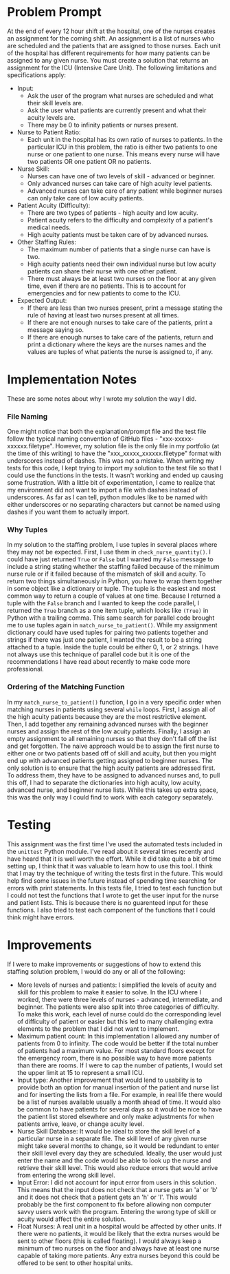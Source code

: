 # Problem Prompt 

At the end of every 12 hour shift at the hospital, one of the nurses creates an assignment for the coming shift. An assignment is a list of nurses who are scheduled and the patients that are assigned to those nurses. Each unit of the hospital has different requirements for how many patients can be assigned to any given nurse. You must create a solution that returns an assignment for the ICU (Intensive Care Unit). The following limitations and specifications apply:
- Input:
    - Ask the user of the program what nurses are scheduled and what their skill levels are.
    - Ask the user what patients are currently present and what their acuity levels are.
    - There may be 0 to infinity patients or nurses present.
- Nurse to Patient Ratio:
    - Each unit in the hospital has its own ratio of nurses to patients. In the particular ICU in this problem, the ratio is either two patients to one nurse or one patient to one nurse. This means every nurse will have two patients OR one patient OR no patients.
- Nurse Skill:
    - Nurses can have one of two levels of skill - advanced or beginner. 
    - Only advanced nurses can take care of high acuity level patients.
    - Advanced nurses can take care of any patient while beginner nurses can only take care of low acuity patients.
- Patient Acuity (Difficulty):
    - There are two types of patients - high acuity and low acuity.
    - Patient acuity refers to the difficulty and complexity of a patient's medical needs.
    - High acuity patients must be taken care of by advanced nurses.
- Other Staffing Rules:
    - The maximum number of patients that a single nurse can have is two.
    - High acuity patients need their own individual nurse but low acuity patients can share their nurse with one other patient.
    - There must always be at least two nurses on the floor at any given time, even if there are no patients. This is to account for emergencies and for new patients to come to the ICU.
- Expected Output:
    - If there are less than two nurses present, print a message stating the rule of having at least two nurses present at all times.
    - If there are not enough nurses to take care of the patients, print a message saying so.
    - If there are enough nurses to take care of the patients, return and print a dictionary where the keys are the nurses names and the values are tuples of what patients the nurse is assigned to, if any. 
    
# Implementation Notes

These are some notes about why I wrote my solution the way I did.

### File Naming

One might notice that both the explanation/prompt file and the test file follow the typical naming convention of GitHub files - "xxx-xxxxx-xxxxxx.filetype". However, my solution file is the only file in my portfolio (at the time of this writing) to have the "xxx_xxxxx_xxxxxx.filetype" format with underscores instead of dashes. This was not a mistake. When writing my tests for this code, I kept trying to import my solution to the test file so that I could use the functions in the tests. It wasn't working and ended up causing some frustration. With a little bit of experimentation, I came to realize that my environment did not want to import a file with dashes instead of underscores. As far as I can tell, python modules like to be named with either underscores or no separating characters but cannot be named using dashes if you want them to actually import. 

### Why Tuples

In my solution to the staffing problem, I use tuples in several places where they may not be expected. First, I use them in `check_nurse_quantity()`. I could have just returned `True` or `False` but I wanted my `False` message to include a string stating whether the staffing failed because of the minimum nurse rule or if it failed because of the mismatch of skill and acuity. To return two things simultaneously in Python, you have to wrap them together in some object like a dictionary or tuple. The tuple is the easiest and most common way to return a couple of values at one time. Because I returned a tuple with the `False` branch and I wanted to keep the code parallel, I returned the `True` branch as a one item tuple, which looks like `(True)` in Python with a trailing comma.
This same search for parallel code brought me to use tuples again in `match_nurse_to_patient()`. While my assignment dictionary could have used tuples for pairing two patients together and strings if there was just one patient, I wanted the result to be a string attached to a tuple. Inside the tuple could be either 0, 1, or 2 strings. I have not always use this technique of parallel code but it is one of the recommendations I have read about recently to make code more professional.

### Ordering of the Matching Function 

In my `match_nurse_to_patient()` function, I go in a very specific order when matching nurses in patients using several `while` loops. First, I assign all of the high acuity patients because they are the most restrictive element. Then, I add together any remaining advanced nurses with the beginner nurses and assign the rest of the low acuity patients. Finally, I assign an empty assignment to all remaining nurses so that they don't fall off the list and get forgotten.
The naive approach would be to assign the first nurse to either one or two patients based off of skill and acuity, but then you might end up with advanced patients getting assigned to beginner nurses. The only solution is to ensure that the high acuity patients are addressed first. To address them, they have to be assigned to advanced nurses and, to pull this off, I had to separate the dictionaries into high acuity, low acuity, advanced nurse, and beginner nurse lists. While this takes up extra space, this was the only way I could find to work with each category separately.

# Testing

This assignment was the first time I've used the automated tests included in the `unittest` Python module. I've read about it several times recently and have heard that it is well worth the effort. While it did take quite a bit of time setting up, I think that it was valuable to learn how to use this tool. I think that I may try the technique of writing the tests first in the future. This would help find some issues in the future instead of spending time searching for errors with print statements.
In this tests file, I tried to test each function but I could not test the functions that I wrote to get the user input for the nurse and patient lists. This is because there is no guarenteed input for these functions. I also tried to test each component of the functions that I could think might have errors.

# Improvements

If I were to make improvements or suggestions of how to extend this staffing solution problem, I would do any or all of the following:
- More levels of nurses and patients: I simplified the levels of acuity and skill for this problem to make it easier to solve. In the ICU where I worked, there were three levels of nurses - advanced, intermediate, and beginner. The patients were also split into three categories of difficulty. To make this work, each level of nurse could do the corresponding level of difficulty of patient or easier but this led to many challenging extra elements to the problem that I did not want to implement. 
- Maximum patient count: In this implementation I allowed any number of patients from 0 to infinity. The code would be better if the total number of patients had a maximum value. For most standard floors except for the emergency room, there is no possible way to have more patients than there are rooms. If I were to cap the number of patients, I would set the upper limit at 15 to represent a small ICU.
- Input type: Another improvement that would lend to usability is to provide both an option for manual insertion of the patient and nurse list and for inserting the lists from a file. For example, in real life there would be a list of nurses available usually a month ahead of time. It would also be common to have patients for several days so it would be nice to have the patient list stored elsewhere and only make adjustments for when patients arrive, leave, or change acuity level.
- Nurse Skill Database: It would be ideal to store the skill level of a particular nurse in a separate file. The skill level of any given nurse might take several months to change, so it would be redundant to enter their skill level every day they are scheduled. Ideally, the user would just enter the name and the code would be able to look up the nurse and retrieve their skill level. This would also reduce errors that would arrive from entering the wrong skill level.
- Input Error: I did not account for input error from users in this solution. This means that the input does not check that a nurse gets an 'a' or 'b' and it does not check that a patient gets an 'h' or 'l'. This would probably be the first component to fix before allowing non computer savvy users work with the program. Entering the wrong type of skill or acuity would affect the entire solution.
- Float Nurses: A real unit in a hospital would be affected by other units. If there were no patients, it would be likely that the extra nurses would be sent to other floors (this is called floating). I would always keep a minimum of two nurses on the floor and always have at least one nurse capable of taking more patients. Any extra nurses beyond this could be offered to be sent to other hospital units.
